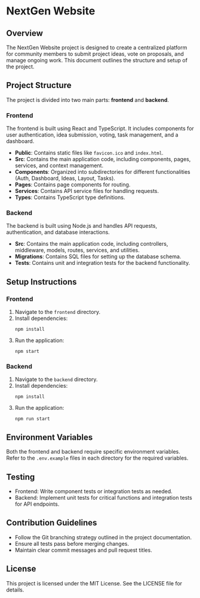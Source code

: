 # NextGen Website

## Overview
The NextGen Website project is designed to create a centralized platform for community members to submit project ideas, vote on proposals, and manage ongoing work. This document outlines the structure and setup of the project.

## Project Structure
The project is divided into two main parts: **frontend** and **backend**.

### Frontend
The frontend is built using React and TypeScript. It includes components for user authentication, idea submission, voting, task management, and a dashboard.

- **Public**: Contains static files like `favicon.ico` and `index.html`.
- **Src**: Contains the main application code, including components, pages, services, and context management.
- **Components**: Organized into subdirectories for different functionalities (Auth, Dashboard, Ideas, Layout, Tasks).
- **Pages**: Contains page components for routing.
- **Services**: Contains API service files for handling requests.
- **Types**: Contains TypeScript type definitions.

### Backend
The backend is built using Node.js and handles API requests, authentication, and database interactions.

- **Src**: Contains the main application code, including controllers, middleware, models, routes, services, and utilities.
- **Migrations**: Contains SQL files for setting up the database schema.
- **Tests**: Contains unit and integration tests for the backend functionality.

## Setup Instructions

### Frontend
1. Navigate to the `frontend` directory.
2. Install dependencies:
   ```
   npm install
   ```
3. Run the application:
   ```
   npm start
   ```

### Backend
1. Navigate to the `backend` directory.
2. Install dependencies:
   ```
   npm install
   ```
3. Run the application:
   ```
   npm run start
   ```

## Environment Variables
Both the frontend and backend require specific environment variables. Refer to the `.env.example` files in each directory for the required variables.

## Testing
- Frontend: Write component tests or integration tests as needed.
- Backend: Implement unit tests for critical functions and integration tests for API endpoints.

## Contribution Guidelines
- Follow the Git branching strategy outlined in the project documentation.
- Ensure all tests pass before merging changes.
- Maintain clear commit messages and pull request titles.

## License
This project is licensed under the MIT License. See the LICENSE file for details.